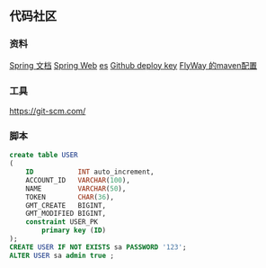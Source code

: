 ## 代码社区

### 资料
[Spring 文档](https://spring.io/guides)
[Spring Web](https://spring.io/guides/gs/serving-web-content/)
[es](https://elasticsearch.cn/explore/)
[Github deploy key]()
[FlyWay 的maven配置](https://flywaydb.org/getstarted/firststeps/maven)

### 工具
https://git-scm.com/

### 脚本
```sql
create table USER
(
    ID           INT auto_increment,
    ACCOUNT_ID   VARCHAR(100),
    NAME         VARCHAR(50),
    TOKEN        CHAR(36),
    GMT_CREATE   BIGINT,
    GMT_MODIFIED BIGINT,
    constraint USER_PK
        primary key (ID)
);
CREATE USER IF NOT EXISTS sa PASSWORD '123';
ALTER USER sa admin true ;


```
